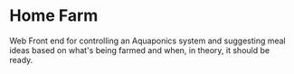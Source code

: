 # Home Farm
Web Front end for controlling an Aquaponics system and suggesting meal ideas based on what's being farmed and when, in theory, it should be ready.
